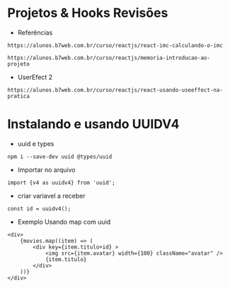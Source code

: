 # Projetos & Hooks Revisões
* Referências
```
https://alunos.b7web.com.br/curso/reactjs/react-imc-calculando-o-imc
```

```
https://alunos.b7web.com.br/curso/reactjs/memoria-introducao-ao-projeto
```

* UserEfect 2
```
https://alunos.b7web.com.br/curso/reactjs/react-usando-useeffect-na-pratica
```

# Instalando e usando UUIDV4
* uuid e types
```
npm i --save-dev uuid @types/uuid
```

* Importar no arquivo
```
import {v4 as uuidv4} from 'uuid';
```

* criar variavel a receber
```
const id = uuidv4();
```

* Exemplo Usando map com uuid
```
<div>
    {movies.map((item) => (
        <div key={item.titulo+id} >
            <img src={item.avatar} width={100} className="avatar" />
            {item.titulo}
        </div>
    ))}
</div>
```

